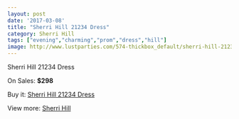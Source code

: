 ```yaml
---
layout: post
date: '2017-03-08'
title: "Sherri Hill 21234 Dress"
category: Sherri Hill
tags: ["evening","charming","prom","dress","hill"]
image: http://www.lustparties.com/574-thickbox_default/sherri-hill-21234-dress.jpg
---
```

Sherri Hill 21234 Dress

On Sales: **$298**
<a href="https://www.lustparties.com/en/sherri-hill/200-sherri-hill-21234-dress.html"><amp-img layout="responsive" width="600" height="600" src="//www.lustparties.com/574-thickbox_default/sherri-hill-21234-dress.jpg" alt="Sherri Hill 21234 Dress 0" /></a>

Buy it: [Sherri Hill 21234 Dress](https://www.lustparties.com/en/sherri-hill/200-sherri-hill-21234-dress.html "Sherri Hill 21234 Dress")

View more: [Sherri Hill](https://www.lustparties.com/en/2-sherri-hill "Sherri Hill")